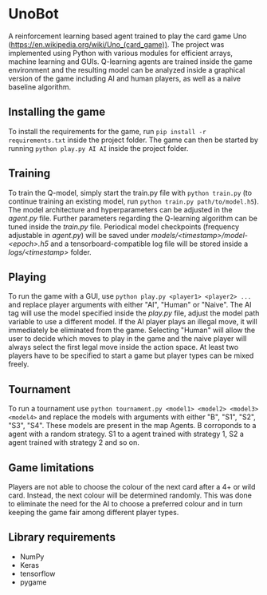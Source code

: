 # UnoBot
A reinforcement learning based agent trained to play the card game Uno (https://en.wikipedia.org/wiki/Uno_(card_game)). The project was implemented using Python with various modules for efficient arrays, machine learning and GUIs. Q-learning agents are trained inside the game environment and the resulting model can be analyzed inside a graphical version of the game including AI and human players, as well as a naive baseline algorithm.
## Installing the game
To install the requirements for the game, run `pip install -r requirements.txt` inside the project folder. The game can then be started by running `python play.py AI AI` inside the project folder.
## Training
To train the Q-model, simply start the train.py file with `python train.py` (to continue training an existing model, run `python train.py path/to/model.h5`). The model architecture and hyperparameters can be adjusted in the *agent.py* file. Further parameters regarding the Q-learning algorithm can be tuned inside the *train.py* file. Periodical model checkpoints (frequency adjustable in *agent.py*) will be saved under *models/\<timestamp>/model-\<epoch>.h5* and a tensorboard-compatible log file will be stored inside a *logs/\<timestamp>* folder.
## Playing
To run the game with a GUI, use `python play.py <player1> <player2> ...` and replace player arguments with either "AI", "Human" or "Naive". The AI tag will use the model specified inside the *play.py* file, adjust the model path variable to use a different model. If the AI player plays an illegal move, it will immediately be eliminated from the game. Selecting "Human" will allow the user to decide which moves to play in the game and the naive player will always select the first legal move inside the action space. At least two players have to be specified to start a game but player types can be mixed freely.

## Tournament
To run a tournament use `python tournament.py <model1> <model2> <model3> <model4>` and replace the models with arguments with either "B", "S1", "S2", "S3", "S4". These models are present in the map Agents. B corroponds to a agent with a random strategy. S1 to a agent trained with strategy 1, S2 a agent trained with strategy 2 and so on.

## Game limitations
Players are not able to choose the colour of the next card after a 4+ or wild card. Instead, the next colour will be determined randomly. This was done to eliminate the need for the AI to choose a preferred colour and in turn keeping the game fair among different player types.
## Library requirements
- NumPy
- Keras
- tensorflow
- pygame
